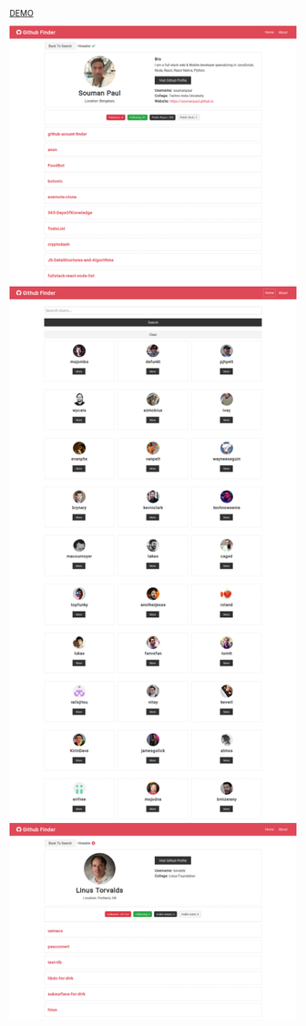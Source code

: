 
[DEMO](http://findgithubprofile.herokuapp.com/user/soumanpaul)

![img](/public/screen.png)
![img](/public/screen1.png)
![img](/public/screen2.png)
